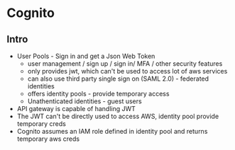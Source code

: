 
# Cognito

## Intro

- User Pools - Sign in and get a Json Web Token
    - user management / sign up / sign in/ MFA / other security features
    - only provides jwt, which can't be used to access lot of aws services
    - can also use third party single sign on (SAML 2.0) - federated identities
    - offers identity pools - provide temporary access
    - Unathenticated identities - guest users
- API gateway is capable of handling JWT
- The JWT can't be directly used to access AWS, identity pool provide temporary creds
- Cognito assumes an IAM role defined in identity pool and returns temporary aws creds

